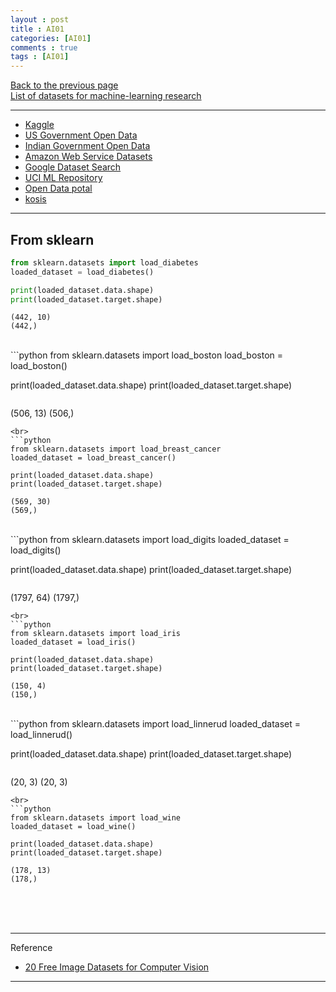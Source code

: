 ```yaml
---
layout : post
title : AI01
categories: [AI01]
comments : true
tags : [AI01]
---
```

[Back to the previous page](https://userdyk-github.github.io/Study.html) <br>
<a href='https://en.wikipedia.org/wiki/List_of_datasets_for_machine-learning_research' target="_blank">List of datasets for machine-learning research</a>

<hr class="division1">

- <a href="www.kaggle.com/" target="_blank">Kaggle</a>
- <a href="www.data.gov/" target="_blank">US Government Open Data</a>
- <a href="https://data.gov.in/" target="_blank">Indian Government Open Data</a>
- <a href="https://registry.opendata.aws/" target="_blank">Amazon Web Service Datasets</a>
- <a href="https://toolbox.google.com/datasetsearch" target="_blank">Google Dataset Search</a>
- <a href="https://archive.ics.uci.edu/ml/" target="_blank">UCI ML Repository</a>
- <a href="https://www.data.go.kr/" target="_blank">Open Data potal</a>
- <a href="http://kosis.kr/index/index.do" target="_blank">kosis</a>

<hr class="division2">

## **From sklearn**

```python
from sklearn.datasets import load_diabetes
loaded_dataset = load_diabetes()

print(loaded_dataset.data.shape)
print(loaded_dataset.target.shape)
```
```
(442, 10)
(442,)
```
<br>
```python
from sklearn.datasets import load_boston
load_boston = load_boston()

print(loaded_dataset.data.shape)
print(loaded_dataset.target.shape)
```
```
(506, 13)
(506,)
```
<br>
```python
from sklearn.datasets import load_breast_cancer
loaded_dataset = load_breast_cancer()

print(loaded_dataset.data.shape)
print(loaded_dataset.target.shape)
```
```
(569, 30)
(569,)
```
<br>
```python
from sklearn.datasets import load_digits
loaded_dataset = load_digits()

print(loaded_dataset.data.shape)
print(loaded_dataset.target.shape)
```
```
(1797, 64)
(1797,)
```
<br>
```python
from sklearn.datasets import load_iris
loaded_dataset = load_iris()

print(loaded_dataset.data.shape)
print(loaded_dataset.target.shape)
```
```
(150, 4)
(150,)
```
<br>
```python
from sklearn.datasets import load_linnerud
loaded_dataset = load_linnerud()

print(loaded_dataset.data.shape)
print(loaded_dataset.target.shape)
```
```
(20, 3)
(20, 3)
```
<br>
```python
from sklearn.datasets import load_wine
loaded_dataset = load_wine()

print(loaded_dataset.data.shape)
print(loaded_dataset.target.shape)
```
```
(178, 13)
(178,)
```
<br><br><br>
<hr class="division1">

Reference

- <a href='https://lionbridge.ai/datasets/20-best-image-datasets-for-computer-vision/' target="_blank">20 Free Image Datasets for Computer Vision</a>

---

